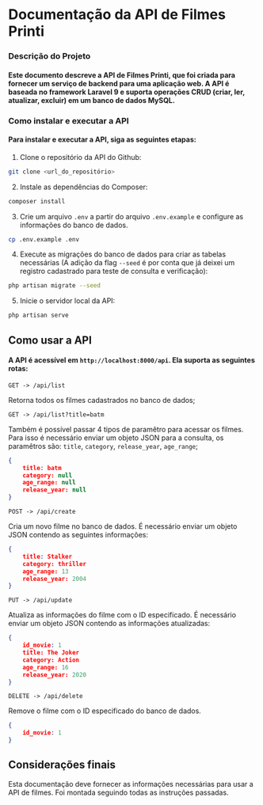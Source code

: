 # Documentação da API de Filmes Printi

### Descrição do Projeto 
#### Este documento descreve a API de Filmes Printi, que foi criada para fornecer um serviço de backend para uma aplicação web. A API é baseada no framework Laravel 9 e suporta operações CRUD (criar, ler, atualizar, excluir) em um banco de dados MySQL.
### Como instalar e executar a API
#### Para instalar e executar a API, siga as seguintes etapas:
1. Clone o repositório da API do Github:
``` bash
git clone <url_do_repositório>
```
2. Instale as dependências do Composer:
``` bash
composer install
```
3. Crie um arquivo `.env` a partir do arquivo `.env.example` e configure as informações do banco de dados.
``` bash
cp .env.example .env
```
4. Execute as migrações do banco de dados para criar as tabelas necessárias (A adição da flag `--seed` é por conta que já deixei um registro cadastrado para teste de consulta e verificação):
``` bash
php artisan migrate --seed
```
5. Inicie o servidor local da API:
``` bash
php artisan serve
```

## Como usar a API
#### A API é acessível em `http://localhost:8000/api`. Ela suporta as seguintes rotas:

`GET -> /api/list`

Retorna todos os filmes cadastrados no banco de dados;

`GET -> /api/list?title=batm`

Também é possível passar 4 tipos de paramêtro para acessar os filmes.
Para isso é necessário enviar um objeto JSON para a consulta, os paramêtros são: `title`, `category`, `release_year`, `age_range`;
``` JSON
{
    title: batm
    category: null
    age_range: null
    release_year: null
}
```
`POST -> /api/create`
 
Cria um novo filme no banco de dados. É necessário enviar um objeto JSON contendo as seguintes informações:
``` JSON
{
    title: Stalker
    category: thriller
    age_range: 13
    release_year: 2004
}
```

`PUT -> /api/update`

Atualiza as informações do filme com o ID especificado. É necessário enviar um objeto JSON contendo as informações atualizadas:

``` JSON
{
    id_movie: 1
    title: The Joker
    category: Action
    age_range: 16
    release_year: 2020
}
```

`DELETE -> /api/delete`

Remove o filme com o ID especificado do banco de dados.

``` JSON
{
    id_movie: 1
}
```

## Considerações finais
Esta documentação deve fornecer as informações necessárias para usar a API de filmes. Foi montada seguindo todas as instruções passadas.

